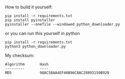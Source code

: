 How to build it yourself:

```
pip install -r requirements.txt
pip install pyinstaller
pyinstaller --onefile --windowed python_downloader.py
```

or you can run this yourself in python
```
pip install -r requirements.txt
python3 python_downloader.py
```

My checksum: 
```
Algorithm       Hash                                                                  
---------       ----                                                                  
MD5             98AC58AA4EF46B96C8AC29893159B920
```
